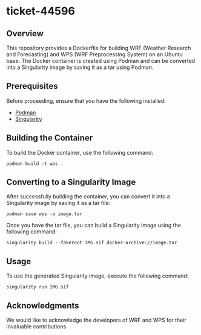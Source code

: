# ticket-44596

## Overview

This repository provides a Dockerfile for building WRF (Weather Research and Forecasting) and WPS (WRF Preprocessing System) on an Ubuntu base. The Docker container is created using Podman and can be converted into a Singularity image by saving it as a tar using Podman.

## Prerequisites

Before proceeding, ensure that you have the following installed:

- [Podman](https://podman.io/)
- [Singularity](https://sylabs.io/singularity/)

## Building the Container

To build the Docker container, use the following command:

```shell
podman build -t wps .
```

## Converting to a Singularity Image

After successfully building the container, you can convert it into a Singularity image by saving it as a tar file:

```shell
podman save wps -o image.tar
```

Once you have the tar file, you can build a Singularity image using the following command:

```shell
singularity build --fakeroot IMG.sif docker-archive://image.tar
```

## Usage

To use the generated Singularity image, execute the following command:

```shell
singularity run IMG.sif
```
## Acknowledgments

We would like to acknowledge the developers of WRF and WPS for their invaluable contributions.
